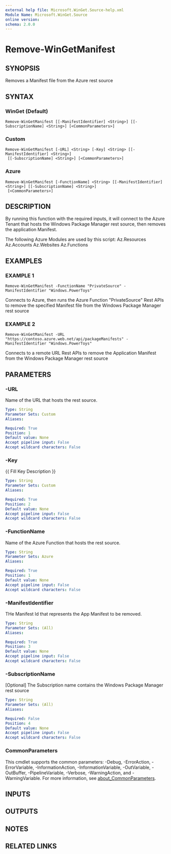```yaml
---
external help file: Microsoft.WinGet.Source-help.xml
Module Name: Microsoft.WinGet.Source
online version:
schema: 2.0.0
---
```


# Remove-WinGetManifest

## SYNOPSIS
Removes a Manifest file from the Azure rest source

## SYNTAX

### WinGet (Default)
```
Remove-WinGetManifest [[-ManifestIdentifier] <String>] [[-SubscriptionName] <String>] [<CommonParameters>]
```

### Custom
```
Remove-WinGetManifest [-URL] <String> [-Key] <String> [[-ManifestIdentifier] <String>]
 [[-SubscriptionName] <String>] [<CommonParameters>]
```

### Azure
```
Remove-WinGetManifest [-FunctionName] <String> [[-ManifestIdentifier] <String>] [[-SubscriptionName] <String>]
 [<CommonParameters>]
```

## DESCRIPTION
By running this function with the required inputs, it will connect to the Azure Tenant that hosts the Windows Package Manager rest source, then removes the application Manifest.
    
The following Azure Modules are used by this script:
    Az.Resources
    Az.Accounts
    Az.Websites
    Az.Functions

## EXAMPLES

### EXAMPLE 1
```
Remove-WinGetManifest -FunctionName "PrivateSource" -ManifestIdentifier "Windows.PowerToys"
```

Connects to Azure, then runs the Azure Function "PrivateSource" Rest APIs to remove the specified Manifest file from the Windows Package Manager rest source

### EXAMPLE 2
```
Remove-WinGetManifest -URL "https://contoso.azure.web.net/api/packageManifests" -ManifestIdentifier "Windows.PowerToys"
```

Connects to a remote URL Rest APIs to remove the Application Manifest from the Windows Package Manager rest source

## PARAMETERS

### -URL
Name of the URL that hosts the rest source.

```yaml
Type: String
Parameter Sets: Custom
Aliases:

Required: True
Position: 1
Default value: None
Accept pipeline input: False
Accept wildcard characters: False
```

### -Key
{{ Fill Key Description }}

```yaml
Type: String
Parameter Sets: Custom
Aliases:

Required: True
Position: 2
Default value: None
Accept pipeline input: False
Accept wildcard characters: False
```

### -FunctionName
Name of the Azure Function that hosts the rest source.

```yaml
Type: String
Parameter Sets: Azure
Aliases:

Required: True
Position: 1
Default value: None
Accept pipeline input: False
Accept wildcard characters: False
```

### -ManifestIdentifier
THe Manifest Id that represents the App Manifest to be removed.

```yaml
Type: String
Parameter Sets: (All)
Aliases:

Required: True
Position: 3
Default value: None
Accept pipeline input: False
Accept wildcard characters: False
```

### -SubscriptionName
\[Optional\] The Subscription name contains the Windows Package Manager rest source

```yaml
Type: String
Parameter Sets: (All)
Aliases:

Required: False
Position: 4
Default value: None
Accept pipeline input: False
Accept wildcard characters: False
```

### CommonParameters
This cmdlet supports the common parameters: -Debug, -ErrorAction, -ErrorVariable, -InformationAction, -InformationVariable, -OutVariable, -OutBuffer, -PipelineVariable, -Verbose, -WarningAction, and -WarningVariable. For more information, see [about_CommonParameters](http://go.microsoft.com/fwlink/?LinkID=113216).

## INPUTS

## OUTPUTS

## NOTES

## RELATED LINKS
